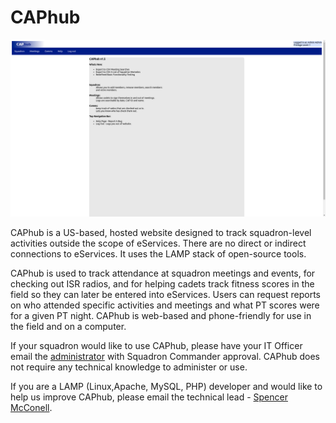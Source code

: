 # CAPhub

<img src="/screenshots/CapHubMain.png">

CAPhub is a US-based, hosted website designed to track squadron-level activities outside the scope of eServices. There are no direct or indirect connections to eServices. It uses the LAMP stack of open-source tools.

CAPhub is used to track attendance at squadron meetings and events, for checking out ISR radios, and for helping cadets track fitness scores in the field so they can later be entered into eServices. Users can request reports on who attended specific activities and meetings and what PT scores were for a given PT night. CAPhub is web-based and phone-friendly for use in the field and on a computer.

If your squadron would like to use CAPhub, please have your IT Officer email the <a href="mailto:spencer.mcconnell@capboise.org">administrator</a> with Squadron Commander approval. CAPhub does not require any technical knowledge to administer or use.

If you are a LAMP (Linux,Apache, MySQL, PHP) developer and would like to help us improve CAPhub, please email the technical lead - <a href="mailto:spencer.mcconnell@capboise.org">Spencer McConell</a>. 



